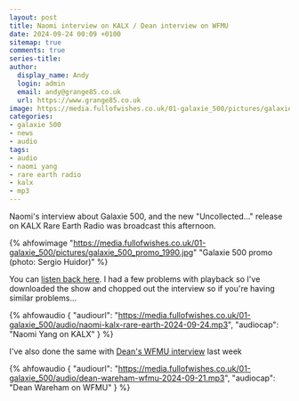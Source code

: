 ```yaml
---
layout: post
title: Naomi interview on KALX / Dean interview on WFMU
date: 2024-09-24 00:09 +0100
sitemap: true
comments: true
series-title:
author:
  display_name: Andy
  login: admin
  email: andy@grange85.co.uk
  url: https://www.grange85.co.uk
image: https://media.fullofwishes.co.uk/01-galaxie_500/pictures/galaxie_500_promo_1990.jpg
categories:
- galaxie 500
- news
- audio
tags:
- audio
- naomi yang
- rare earth radio
- kalx
- mp3
---
```

Naomi's interview about Galaxie 500, and the new "Uncollected..." release on KALX Rare Earth Radio was broadcast this afternoon.

{% ahfowimage "https://media.fullofwishes.co.uk/01-galaxie_500/pictures/galaxie_500_promo_1990.jpg" "Galaxie 500 promo (photo: Sergio Huidor)" %}

You can [listen back here](https://spinitron.com/KALX/pl/19556086/The-Rare-Earth-Show?sp=392503442). I had a few problems with playback so I've downloaded the show and chopped out the interview so if you're having similar problems...

{% ahfowaudio {
"audiourl": "https://media.fullofwishes.co.uk/01-galaxie_500/audio/naomi-kalx-rare-earth-2024-09-24.mp3",
"audiocap": "Naomi Yang on KALX"
} %}

I've also done the same with [Dean's WFMU interview](https://www.wfmu.org/playlists/shows/144218) last week

{% ahfowaudio {
"audiourl": "https://media.fullofwishes.co.uk/01-galaxie_500/audio/dean-wareham-wfmu-2024-09-21.mp3",
"audiocap": "Dean Wareham on WFMU"
} %}


